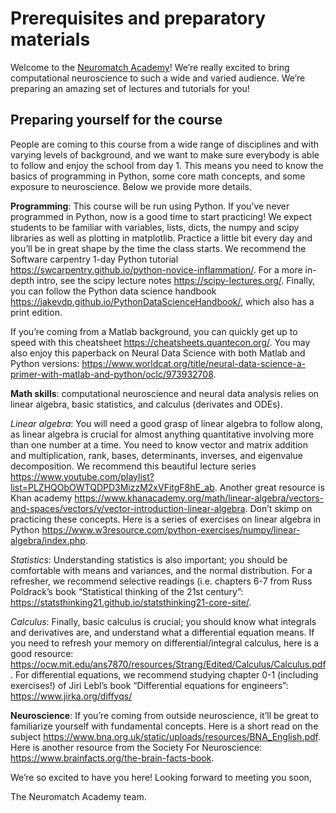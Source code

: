 # Prerequisites and preparatory materials

Welcome to the [Neuromatch Academy](https://neuromatch.io/academy/)! We’re really excited to bring computational neuroscience to such a wide and varied audience. We’re preparing an amazing set of lectures and tutorials for you!

## Preparing yourself for the course

People are coming to this course from a wide range of disciplines and with varying levels of background, and we want to make sure everybody is able to follow and enjoy the school from day 1. This means you need to know the basics of programming in Python, some core math concepts, and some exposure to neuroscience. Below we provide more details.

**Programming**: This course will be run using Python. If you’ve never programmed in Python, now is a good time to start practicing! We expect students to be familiar with variables, lists, dicts, the numpy and scipy libraries as well as plotting in matplotlib. Practice a little bit every day and you’ll be in great shape by the time the class starts. We recommend the Software carpentry 1-day Python tutorial https://swcarpentry.github.io/python-novice-inflammation/. For a more in-depth intro, see the scipy lecture notes https://scipy-lectures.org/. Finally, you can follow the Python data science handbook https://jakevdp.github.io/PythonDataScienceHandbook/, which also has a print edition. 

If you’re coming from a Matlab background, you can quickly get up to speed with this cheatsheet https://cheatsheets.quantecon.org/. You may also enjoy this paperback on Neural Data Science with both Matlab and Python versions: https://www.worldcat.org/title/neural-data-science-a-primer-with-matlab-and-python/oclc/973932708.

**Math skills**: computational neuroscience and neural data analysis relies on linear algebra, basic statistics, and calculus (derivates and ODEs). 

*Linear algebra*: You will need a good grasp of linear algebra to follow along, as linear algebra is crucial for almost anything quantitative involving more than one number at a time. You need to know vector and matrix addition and multiplication, rank, bases, determinants, inverses, and eigenvalue decomposition. We recommend this beautiful lecture series https://www.youtube.com/playlist?list=PLZHQObOWTQDPD3MizzM2xVFitgF8hE_ab. Another great resource is Khan academy https://www.khanacademy.org/math/linear-algebra/vectors-and-spaces/vectors/v/vector-introduction-linear-algebra. Don’t skimp on practicing these concepts. Here is a series of exercises on linear algebra in Python https://www.w3resource.com/python-exercises/numpy/linear-algebra/index.php.

*Statistics*: Understanding statistics is also important; you should be comfortable with means and variances, and the normal distribution. For a refresher, we recommend selective readings (i.e. chapters 6-7 from Russ Poldrack’s book “Statistical thinking of the 21st century”: https://statsthinking21.github.io/statsthinking21-core-site/. 

*Calculus*: Finally, basic calculus is crucial; you should know what integrals and derivatives are, and understand what a differential equation means. If you need to refresh your memory on differential/integral calculus, here is a good resource: https://ocw.mit.edu/ans7870/resources/Strang/Edited/Calculus/Calculus.pdf. For differential equations, we recommend studying chapter 0-1 (including exercises!) of Jiri Lebl’s book “Differential equations for engineers”: https://www.jirka.org/diffyqs/

**Neuroscience**: If you’re coming from outside neuroscience, it’ll be great to familiarize yourself with fundamental concepts. Here is a short read on the subject https://www.bna.org.uk/static/uploads/resources/BNA_English.pdf. Here is another resource from the Society For Neuroscience: https://www.brainfacts.org/the-brain-facts-book. 

We’re so excited to have you here! Looking forward to meeting you soon,

The Neuromatch Academy team.
